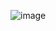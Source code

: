![image](https://github.com/VanHoang110802/Competitive_Programming/assets/108053955/6a424e20-89c9-4802-af6c-054280793867)
